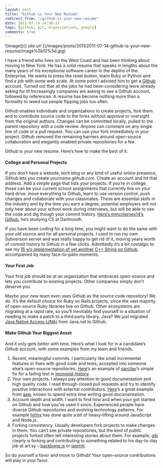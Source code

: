 ```yaml
---
layout: post
title: "Github is Your New Resume"
redirect_from: "/github-is-your-new-resume"
date: 2011-07-14 14:30:13
tags: [github, git, organizations, people]
comments: true
---
```

![image]({{ site.url }}/images/posts/2011/2011-07-14-github-is-your-new-resume/image%5b12%5d.jpg)

I have a friend who lives on the West Coast and has been thinking about moving to New York. He has a solid resume that speaks in lengths about the many years of his exceptional software career in the depths of the Enterprise. He wants to press the reset button, learn Ruby or Python and find a job with some web scale. At some point I advised him to get a [Github](http://github.com) account. Turned out that all the jobs he had been considering were already asking for it! Increasingly companies are asking to see a Github account, followed by references. A resume has become nothing more than a formality to weed out people flipping jobs too often.

Github enables individuals and organizations to create projects, fork them and to contribute source code to the forks without approval or oversight from the original authors. Changes can be committed locally, pulled to the parent repository with a code review. Anyone can comment on any single line of code or a pull request. You can use your fork immediately in your project. Github removed the remaining barriers around open-source collaboration and elegantly enabled private repositories for a fee.

Github is your new resume. Here’s how to make the best of it.

#### College and Personal Projects

If you don’t have a website, tech blog or any kind of useful online presence, Github lets you create _yourname.github.com_. Create an account and hit that address. Add a simple page that lists your projects. If you’re in college, those can be your current school assignments that currently live on your hard drive: move everything to Github, learn to use version control, push changes and collaborate with your classmates. These are essential skills in the industry and by the time you earn a degree, potential employers will not only hear about your school work during interviews, but will be able to see the code and dig though your commit history. [Here’s mmcnierney14’s Github](https://github.com/mmcnierney14), he’s studying CS at Dartmouth.

If you have been coding for a long time, you might want to do the same with your old source and for all personal projects. I used to run my own Subversion server and was really happy to get rid of it, moving years worth of commit history to Github in a few clicks. Admittedly it’s a bit nostalgic to see my [15 y/o implementation of yet another C++ String on Github](https://github.com/dblock/baseclasses/blob/master/String/String.cpp), accompanied by many face-to-palm moments.

#### Your First Job

Your first job should be at an organization that embraces open-source and lets you contribute to existing projects. Other companies simply don’t deserve you.

Maybe your new team even uses Github as the source code repository! We do. It’s the default choice for Ruby on Rails projects, since the vast majority of open-source Ruby libraries live on Github. Other ecosystems are migrating at a rapid rate, so you’ll inevitably find yourself in a situation of needing to make a patch to a third party library. Java? We just migrated [Java Native Access (JNA)](https://github.com/twall/jna) from Java.net to Github.

#### Make Github Your Biggest Asset

And it only gets better with time. Here’s what I look for in a candidate’s Github account, with some examples from my team and friends.

1. Recent, meaningful commits. I particularly like small incremental features or fixes with good code and tests, accepted into someone else’s open-source repositories. [Here](https://github.com/aq1018/mongoid-history/pull/9)’s an example of [sarcilav](https://github.com/sarcilav)’s simple fix for a failing test in [mongoid-history](https://github.com/aq1018/mongoid-history).
2. Your own projects. I always pay attention to good documentation and high quality code. I read through closed pull requests and try to identify positive interactions with external contributors. [Here](https://github.com/aaw/mongoid_fulltext)’s a great example from [aaw](https://github.com/aaw), known to spend extra time writing good documentation.
3. Account depth and width. I want to find how and when your got started on Github and how you’ve used it since. Experienced people have diverse Github repositories and evolving technology patterns. For example [hij1nx](https://github.com/hij1nx) has done quite a bit of heavy-lifting around JavaScript and Node.js.
4. Forking consistency. Usually developers fork projects to make changes in them. You can’t see private repositories, but the kind of public projects forked often tell interesting stories about them. For example, [gib](https://github.com/gib/) clearly is forking and contributing to something related to his day-to-day job at art.sy – [backbone.js](https://github.com/documentcloud/backbone) or [jammit](https://github.com/documentcloud/jammit).

So do yourself a favor and move to Github! Your open-source contributions will play in your favor.
